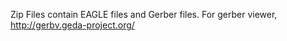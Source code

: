 
Zip Files contain EAGLE files and Gerber files.
For gerber viewer,  http://gerbv.geda-project.org/
